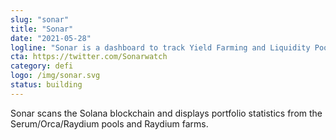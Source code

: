 ```yaml
---
slug: "sonar"
title: "Sonar"
date: "2021-05-28"
logline: "Sonar is a dashboard to track Yield Farming and Liquidity Pool performance on Solana blockchain."
cta: https://twitter.com/Sonarwatch
category: defi
logo: /img/sonar.svg
status: building
---
```


Sonar scans the Solana blockchain and displays portfolio statistics from the Serum/Orca/Raydium pools and Raydium farms.
